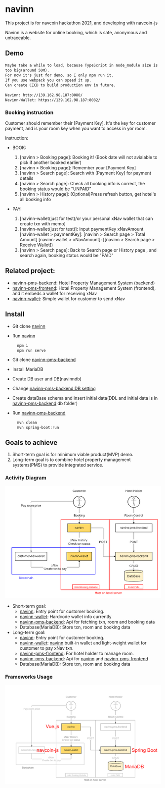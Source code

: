 # navinn
This project is for navcoin hackathon 2021, and developing with [navcoin-js](https://github.com/aguycalled/navcoin-js)

Navinn is a website for online booking, which is safe, anonymous and untraceable.

## Demo
    Maybe take a while to load, because TypeScript in node_module size is too big(around 50M).
    For now it's just for demo, so I only npm run it.
    If you use webpack you can speed it up.
    Can create CICD to build production env in future.
    
    Navinn: http://139.162.98.187:8080/
    Navinn-Wallet: https://139.162.98.187:8082/
### Booking instruction
Customer should remember their [Payment Key].
It's the key for customer payment, and is your room key when you want to access in yor room.

Instruction:
* BOOK:
    1. [navinn > Booking page]: Booking it! (Book date will not avialable to pick if another booked earlier)
    2. [navinn > Booking page]: Remember your [Payment Key]
    3. [navinn > Search page]: Search with [Payment Key] for payment details
    4. [navinn > Search page]: Check all booking info is correct, the booking status would be "UNPAID"
    5. [navinn > History page]: (Optional)Press refresh button, get hotel's all booking info

* PAY:
    1. [navinn-wallet(just for test)/or your personal xNav wallet that can create txn with memo]
    2. [navinn-wallet(just for test)]: Input paymentKey xNavAmount
        [navinn-wallet > paymentKey]: [navinn > Search page > Total Amount]
        [navinn-wallet > xNavAmount]: [[navinn > Search page > Receive Wallet])
    3. [navinn > Search page]: Back to Search page or History page
            , and search again, booking status would be "PAID"

## Related project:
* [navinn-pms-backend](https://github.com/z5612365/navinn-pms-backend): Hotel Property Management System (backend)
* [navinn-pms-frontend](https://github.com/z5612365/navinn-pms-frontend): Hotel Property Management System (frontend), and it embeds a wallet for receiving xNav
* [navinn-wallet](https://github.com/z5612365/navinn-wallet): Simple wallet for customer to send xNav


## Install
* Git clone [navinn](https://github.com/z5612365/navinn)
* Run [navinn](https://github.com/z5612365/navinn)

        npm i
        npm run serve

* Git clone [navinn-pms-backend](https://github.com/z5612365/navinn-pms-backend)
* Install MariaDB
* Create DB user and DB(navinndb)
* Change [navinn-pms-backend DB setting](https://github.com/z5612365/navinn-pms-backend/blob/master/navinn-ap/navinn-ap-customer-gl/src/main/resources/application.properties)
* Create dataBase schema and insert initial data(DDL and initial data is in [navinn-pms-backend](https://github.com/z5612365/navinn-pms-backend) db folder)
* Run [navinn-pms-backend](https://github.com/z5612365/navinn-pms-backend)
        
        mvn clean
        mvn spring-boot:run
        
## Goals to achieve

1. Short-term goal is for minimum viable product(MVP) demo.
1. Long-term goal is to combine hotel property management systems(PMS) to provide integrated service.

### Activity Diagram
<img src="./erd/navinn.png" alt="drawing" width="550"/>

* Short-term goal:
  * [navinn](https://github.com/z5612365/navinn): Entry point for customer booking.
  * [navinn-wallet](https://github.com/z5612365/navinn-wallet): Hardcode wallet info currently
  * [navinn-pms-backend](https://github.com/z5612365/navinn-pms-backend): Api for fetching txn, room and booking data
  * Database(MariaDB): Store txn, room and booking data
* Long-term goal:
  * [navinn](https://github.com/z5612365/navinn): Entry point for customer booking.
  * [navinn-wallet](https://github.com/z5612365/navinn-wallet): [navinn](https://github.com/z5612365/navinn) built-in wallet and light-weight wallet for customer to pay xNav txn.
  * [navinn-pms-frontend](https://github.com/z5612365/navinn-pms-frontend): For hotel holder to manage room.
  * [navinn-pms-backend](https://github.com/z5612365/navinn-pms-backend): Api for [navinn](https://github.com/z5612365/navinn) and [navinn-pms-frontend](https://github.com/z5612365/navinn-pms-frontend) 
  * Database(MariaDB): Store txn, room and booking data

### Frameworks Usage
<img src="./erd/navinn-tech.png" alt="drawing" width="550"/>

